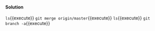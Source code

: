 #### Solution

`ls`{{execute}}
`git merge origin/master`{{execute}}
`ls`{{execute}}
`git branch -a`{{execute}}